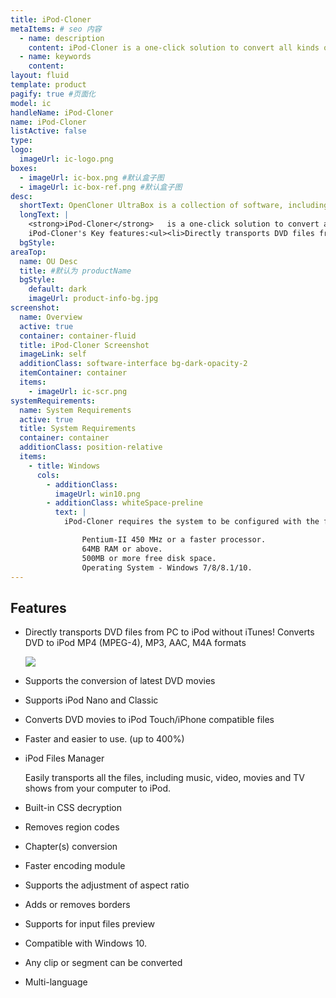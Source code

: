 ```yaml
---
title: iPod-Cloner
metaItems: # seo 内容
  - name: description
    content: iPod-Cloner is a one-click solution to convert all kinds of DVD to iPod compatible formats. 
  - name: keywords
    content: 
layout: fluid
template: product
pagify: true #页面化
model: ic
handleName: iPod-Cloner
name: iPod-Cloner
listActive: false
type: 
logo:
  imageUrl: ic-logo.png
boxes:
  - imageUrl: ic-box.png #默认盒子图
  - imageUrl: ic-box-ref.png #默认盒子图
desc:
  shortText: OpenCloner UltraBox is a collection of software, including DVD-Cloner, Blue-Cloner, Open DVD Ripper, Open Blu-ray Ripper and more.
  longText: |    
    <strong>iPod-Cloner</strong>   is a one-click solution to convert all kinds of DVD to iPod compatible formats. The conversion process is fast and easy. Its built-in iPod Files Manager enables you to transport all files, including music, video, movies and TV shows directly from PC to iPod. iPod-Cloner will be your best investment of $29.99 since the day you bought your iPod!
    iPod-Cloner's Key features:<ul><li>Directly transports DVD files from PC to iPod without iTunes!</li><li>Supports the conversion of latest DVD movies</li><li>Supports iPod Nano and Classic</li><li>Faster and easier to use. (up to 400%)</li></ul>
  bgStyle: 
areaTop:
  name: OU Desc
  title: #默认为 productName
  bgStyle: 
    default: dark
    imageUrl: product-info-bg.jpg    
screenshot:
  name: Overview
  active: true
  container: container-fluid
  title: iPod-Cloner Screenshot
  imageLink: self
  additionClass: software-interface bg-dark-opacity-2
  itemContainer: container
  items:
    - imageUrl: ic-scr.png
systemRequirements:
  name: System Requirements 
  active: true
  title: System Requirements
  container: container
  additionClass: position-relative
  items:
    - title: Windows
      cols:
        - additionClass: 
          imageUrl: win10.png
        - additionClass: whiteSpace-preline
          text: |
            iPod-Cloner requires the system to be configured with the following equipments: 

                Pentium-II 450 MHz or a faster processor.
                64MB RAM or above.
                500MB or more free disk space.
                Operating System - Windows 7/8/8.1/10.  
---
```


## Features

*   Directly transports DVD files from PC to iPod without iTunes! Converts DVD to iPod MP4 (MPEG-4), MP3, AAC, M4A formats

    ![]({imageUrl}ipod_yg.jpg)

*   Supports the conversion of latest DVD movies
*   Supports iPod Nano and Classic
*   Converts DVD movies to iPod Touch/iPhone compatible files
*   Faster and easier to use. (up to 400%)
*   iPod Files Manager

    Easily transports all the files, including music, video, movies and TV shows from your computer to iPod.
*   Built-in CSS decryption
*   Removes region codes
*   Chapter(s) conversion
*   Faster encoding module
*   Supports the adjustment of aspect ratio
*   Adds or removes borders
*   Supports for input files preview
*   Compatible with Windows 10.
*   Any clip or segment can be converted
*   Multi-language  